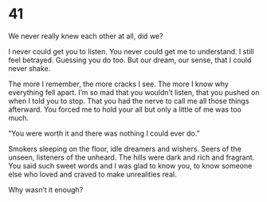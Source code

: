 # 41

We never really knew each other at all, did we? 

I never could get you to listen. You never could get me to understand. I still feel betrayed. Guessing you do too. But our dream, our sense, that I could never shake.

The more I remember, the more cracks I see. The more I know why everything fell apart. I’m so mad that you wouldn’t listen, that you pushed on when I told you to stop. That you had the nerve to call me all those things afterward. You forced me to hold your all but only a little of me was too much. 

“You were worth it and there was nothing I could ever do.”

Smokers sleeping on the floor, idle dreamers and wishers. Seers of the unseen, listeners of the unheard. The hills were dark and rich and fragrant. You said such sweet words and I was glad to know you, to know someone else who loved and craved to make unrealities real. 

Why wasn’t it enough?